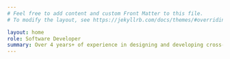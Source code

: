 ```yaml
---
# Feel free to add content and custom Front Matter to this file.
# To modify the layout, see https://jekyllrb.com/docs/themes/#overriding-theme-defaults

layout: home
role: Software Developer
summary: Over 4 years+ of experience in designing and developing cross-platform mobile applications in Phnom Penh, Cambodia 📍.
---
```

